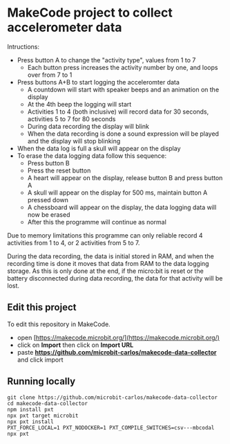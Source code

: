 # MakeCode project to collect accelerometer data

Intructions:

- Press button A to change the "activity type", values from 1 to 7
    - Each button press increases the activity number by one, and loops over from 7 to 1
- Press buttons A+B to start logging the acceleromter data
    - A countdown will start with speaker beeps and an animation on the display
    - At the 4th beep the logging will start
    - Activities 1 to 4 (both inclusive) will record data for 30 seconds, activities 5 to 7 for 80 seconds
    - During data recording the display will blink
    - When the data recording is done a sound expression will be played and the display will stop blinking
- When the data log is full a skull will appear on the display
- To erase the data logging data follow this sequence:
    - Press button B
    - Press the reset button
    - A heart will appear on the display, release button B and press button A
    - A skull will appear on the display for 500 ms, maintain button A pressed down
    - A chessboard will appear on the display, the data logging data will now be erased
    - After this the programme will continue as normal

Due to memory limitations this programme can only reliable record 4 activities from 1 to 4, or 2 activities from 5 to 7.

During the data recording, the data is initial stored in RAM, and when the recording time is done it moves that data from RAM to the data logging storage.
As this is only done at the end, if the micro:bit is reset or the battery disconnected during data recording, the data for that activity will be lost.

## Edit this project

To edit this repository in MakeCode.

* open [https://makecode.microbit.org/](https://makecode.microbit.org/)
* click on **Import** then click on **Import URL**
* paste **https://github.com/microbit-carlos/makecode-data-collector** and click import

## Running locally

```
git clone https://github.com/microbit-carlos/makecode-data-collector
cd makecode-data-collector
npm install pxt
npx pxt target microbit
npx pxt install
PXT_FORCE_LOCAL=1 PXT_NODOCKER=1 PXT_COMPILE_SWITCHES=csv---mbcodal npx pxt
```

